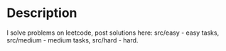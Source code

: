 # Description
I solve problems on leetcode, post solutions here: src/easy - easy tasks, src/medium - medium tasks, src/hard - hard.
